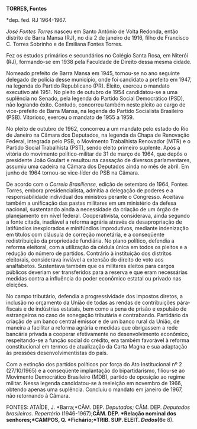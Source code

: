 **TORRES, Fontes**

\*dep. fed. RJ 1964-1967.

*José Fontes Torres* nasceu em Santo Antônio de Volta Redonda, então
distrito de Barra Mansa (RJ), no dia 2 de janeiro de 1916, filho de
Francisco C. Torres Sobrinho e de Emiliana Fontes Torres.

Fez os estudos primários e secundários no Colégio Santa Rosa, em Niterói
(RJ), formando-se em 1938 pela Faculdade de Direito dessa mesma cidade.

Nomeado prefeito de Barra Mansa em 1945, tornou-se no ano seguinte
delegado de polícia desse município, onde foi candidato a prefeito em
1947, na legenda do Partido Republicano (PR). Eleito, exerceu o mandato
executivo até 1951. No pleito de outubro de 1954 candidatou-se a uma
suplência no Senado, pela legenda do Partido Social Democrático (PSD),
não logrando êxito. Contudo, concorreu também neste pleito ao cargo de
vice-prefeito de Barra Mansa, na legenda do Partido Socialista
Brasileiro (PSB). Vitorioso, exerceu o mandato de 1955 a 1959.

No pleito de outubro de 1962, concorreu a um mandato pelo estado do Rio
de Janeiro na Câmara dos Deputados, na legenda da Chapa de Renovação
Federal, integrada pelo PSB, o Movimento Trabalhista Renovador (MTR) e o
Partido Social Trabalhista (PST), sendo eleito primeiro suplente. Após a
vitória do movimento político-militar de 31 de março de 1964, que depôs
o presidente João Goulart e resultou na cassação de diversos
parlamentares, assumiu uma cadeira na Câmara dos Deputados ainda no mês
de abril. Em junho de 1964 tornou-se vice-líder do PSB na Câmara.

De acordo com o *Correio Brasiliense,* edição de setembro de 1964,
Fontes Torres, embora presidencialista, admitia a delegação de poderes e
a responsabilidade individual dos ministros perante o Congresso.
Aceitava também a unificação das pastas militares em um ministério da
defesa nacional, sustentando ainda a necessidade da criação de um órgão
de planejamento em nível federal. Cooperativista, considerava, ainda
segundo a fonte citada, inadiável a reforma agrária através da
desapropriação de latifúndios inexplorados e minifúndios improdutivos,
mediante indenização em títulos com cláusula de correção monetária, e a
conseqüente redistribuição da propriedade fundiária. No plano político,
defendia a reforma eleitoral, com a utilização da cédula única em todos
os pleitos e a redução do número de partidos. Contrário à instituição
dos distritos eleitorais, considerava inviável a extensão do direito de
voto aos analfabetos. Sustentava também que os militares eleitos para
cargos públicos deveriam ser transferidos para a reserva e que eram
necessárias medidas contra a influência do poder econômico estatal ou
privado nas eleições.

No campo tributário, defendia a progressividade dos impostos diretos, a
inclusão no orçamento da União de todas as rendas de contribuições
pára-fiscais e de indústrias estatais, bem como a pena de prisão e
expulsão de estrangeiros no caso de sonegação tributária e contrabando.
Partidário da criação de um banco central emissor e de um banco rural da
União, de maneira a facilitar a reforma agrária e medidas que obrigassem
a rede bancária privada a cooperar efetivamente no desenvolvimento
econômico, respeitando-se a função social do crédito, era também
favorável à reforma constitucional em termos de atualização da Carta
Magna e sua adaptação às pressões desenvolvimentistas do país.

Com a extinção dos partidos políticos por força do Ato Institucional nº
2 (27/10/1965) e a conseqüente implantação do bipartidarismo, filiou-se
ao Movimento Democrático Brasileiro (MDB), partido de oposição ao regime
militar. Nessa legenda candidatou-se à reeleição em novembro de 1966,
obtendo apenas uma suplência. Concluiu o mandato em janeiro de 1967, não
retornando à Câmara.

FONTES: ATAÍDE, J. *Barra;*CÂM. DEP. *Deputados;* CÂM. DEP. *Deputados
brasileiros. Repertório* (1946-1967);**CÂM. DEP. *Relação nominal dos
senhores;*CAMPOS, Q. *Fichário;*TRIB. SUP. ELEIT. *Dados*(6**e 8).

 
